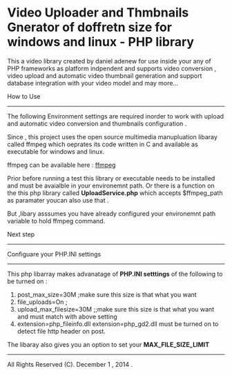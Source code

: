 Video Uploader and Thmbnails Gnerator of doffretn size for windows and linux - PHP library
=========================

This a video library created by daniel adenew for use inside your any of PHP frameworks as platform indpendent and supports video conversion , video upload and automatic video thumbnail generation and support database integration with your video model and may more...



How to  Use 
*************************

The following Environment settings are required inorder to work with upload and automatic video conversion and thumbnails configuration .

Since , this project uses the open source multimedia manupluation libaray called ffmpeg which oeprates its code written in C and available as executable for windows and linux. 

ffmpeg can be available here : <a href ="https://www.ffmpeg.org">ffmpeg</a>

Prior before running a test this library or executable needs to be installed and must be avaialble in your environemnt path.
Or there is a function on the  this php library called <b>UploadService.php</b> which accepts $ffmpeg_path as paramater youcan also use that .

But ,libary asssumes you have already configured your environemnt path variable to hold ffmpeg command.


Next step
****************************************
Configuare your PHP.INI settings 
****************************************
This php libarray makes advanatage of <b>PHP.INI setttings</b> of the following to be turned on :

1. post_max_size=30M ;make sure this size is that what you want
2. file_uploads=On ;
3. upload_max_filesize=30M ;;make sure this size is that what you want and must match with above setting
4. extension=php_fileinfo.dll
   extension=php_gd2.dll 
must be turned on to detect file http header on post.

The libaray also gives you an option to set your <b>MAX_FILE_SIZE_LIMIT</b> 
*******************************************************************************************************









All Rights Reserved (C). December 1 , 2014 .
